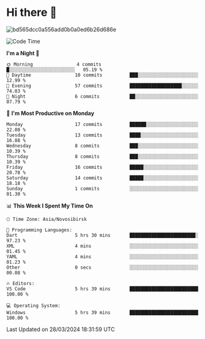 # Hi there 👋


![bd565dcc0a556add0b0a0ed6b26d686e](https://github.com/Netall0/Netall0/assets/113532176/3b1d4b44-6a21-4538-a6ec-2ba2a7c53f63)



<!--START_SECTION:waka-->
![Code Time](http://img.shields.io/badge/Code%20Time-187%20hrs%2036%20mins-blue)

**I'm a Night 🦉** 

```text
🌞 Morning                4 commits           █░░░░░░░░░░░░░░░░░░░░░░░░   05.19 % 
🌆 Daytime                10 commits          ███░░░░░░░░░░░░░░░░░░░░░░   12.99 % 
🌃 Evening                57 commits          ███████████████████░░░░░░   74.03 % 
🌙 Night                  6 commits           ██░░░░░░░░░░░░░░░░░░░░░░░   07.79 % 
```
📅 **I'm Most Productive on Monday** 

```text
Monday                   17 commits          ██████░░░░░░░░░░░░░░░░░░░   22.08 % 
Tuesday                  13 commits          ████░░░░░░░░░░░░░░░░░░░░░   16.88 % 
Wednesday                8 commits           ███░░░░░░░░░░░░░░░░░░░░░░   10.39 % 
Thursday                 8 commits           ███░░░░░░░░░░░░░░░░░░░░░░   10.39 % 
Friday                   16 commits          █████░░░░░░░░░░░░░░░░░░░░   20.78 % 
Saturday                 14 commits          █████░░░░░░░░░░░░░░░░░░░░   18.18 % 
Sunday                   1 commits           ░░░░░░░░░░░░░░░░░░░░░░░░░   01.30 % 
```


📊 **This Week I Spent My Time On** 

```text
🕑︎ Time Zone: Asia/Novosibirsk

💬 Programming Languages: 
Dart                     5 hrs 30 mins       ████████████████████████░   97.23 % 
XML                      4 mins              ░░░░░░░░░░░░░░░░░░░░░░░░░   01.45 % 
YAML                     4 mins              ░░░░░░░░░░░░░░░░░░░░░░░░░   01.23 % 
Other                    0 secs              ░░░░░░░░░░░░░░░░░░░░░░░░░   00.08 % 

🔥 Editors: 
VS Code                  5 hrs 39 mins       █████████████████████████   100.00 % 

💻 Operating System: 
Windows                  5 hrs 39 mins       █████████████████████████   100.00 % 
```


 Last Updated on 28/03/2024 18:31:59 UTC
<!--END_SECTION:waka-->


